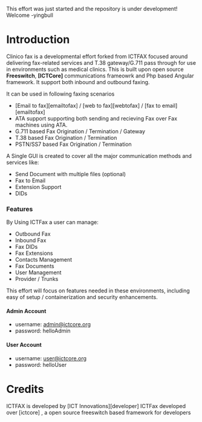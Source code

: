 This effort was just started and the repository is under development!  Welcome -yingbull

Introduction
============
Clinico fax is a developmental effort forked from ICTFAX focused around delivering fax-related services and T.38 gateway/G.711 pass through for use in environments such as medical clinics.  This is built upon  open source __Freeswitch__, __[ICTCore]__ communications frameowrk and Php based Angular framework. It support both inbound and outbound faxing. 

It can be used in following faxing scenarios

* [Email to fax][emailtofax] / [web to fax][webtofax] / [fax to email][emailtofax]
* ATA support supporting both sending and recieving Fax over Fax machines using ATA. 
* G.711 based Fax Origination / Termination / Gateway
* T.38 based Fax Origination / Termination
* PSTN/SS7 based Fax Origination / Termination

A Single GUI is created to cover all the major communication methods and services like:

- Send Document with multiple files (optional)
- Fax to Email
- Extension Support
- DIDs

### Features

By Using ICTFax a user can manage:

  * Outbound Fax
  * Inbound Fax
  * Fax DIDs
  * Fax Extensions
  * Contacts Management
  * Fax Documents
  * User Management
  * Provider / Trunks

This effort will focus on features needed in these environments, including easy of setup / containerization and security enhancements.

#### Admin Account
* username: admin@ictcore.org
* password: helloAdmin

#### User Account
* username: user@ictcore.org
* password: helloUser


Credits
=======
ICTFAX is developed by [ICT Innovations][developer]
ICTFax developed over [ictcore] , a open source freeswitch based framework for developers 
